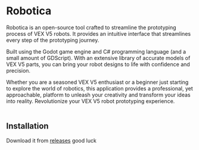 # Robotica
Robotica is an open-source tool crafted to streamline the prototyping process of VEX V5 robots. It provides an intuitive interface that streamlines every step of the prototyping journey.

Built using the Godot game engine and C# programming language (and a small amount of GDScript). With an extensive library of accurate models of VEX V5 parts, you can bring your robot designs to life with confidence and precision.

Whether you are a seasoned VEX V5 enthusiast or a beginner just starting to explore the world of robotics, this application provides a professional, yet approachable, platform to unleash your creativity and transform your ideas into reality. Revolutionize your VEX V5 robot prototyping experience.
<br>
<br>
## Installation
Download it from [releases](https://github.com/MrPersonDev/Robotica/releases) good luck
